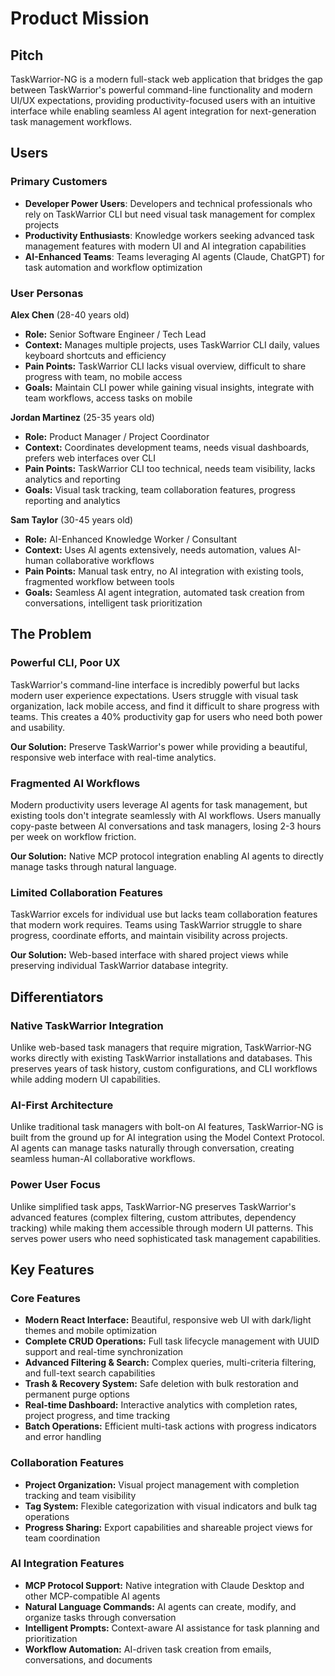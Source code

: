 # Product Mission

## Pitch

TaskWarrior-NG is a modern full-stack web application that bridges the gap between TaskWarrior's powerful command-line functionality and modern UI/UX expectations, providing productivity-focused users with an intuitive interface while enabling seamless AI agent integration for next-generation task management workflows.

## Users

### Primary Customers

- **Developer Power Users**: Developers and technical professionals who rely on TaskWarrior CLI but need visual task management for complex projects
- **Productivity Enthusiasts**: Knowledge workers seeking advanced task management features with modern UI and AI integration capabilities
- **AI-Enhanced Teams**: Teams leveraging AI agents (Claude, ChatGPT) for task automation and workflow optimization

### User Personas

**Alex Chen** (28-40 years old)
- **Role:** Senior Software Engineer / Tech Lead
- **Context:** Manages multiple projects, uses TaskWarrior CLI daily, values keyboard shortcuts and efficiency
- **Pain Points:** TaskWarrior CLI lacks visual overview, difficult to share progress with team, no mobile access
- **Goals:** Maintain CLI power while gaining visual insights, integrate with team workflows, access tasks on mobile

**Jordan Martinez** (25-35 years old)
- **Role:** Product Manager / Project Coordinator
- **Context:** Coordinates development teams, needs visual dashboards, prefers web interfaces over CLI
- **Pain Points:** TaskWarrior CLI too technical, needs team visibility, lacks analytics and reporting
- **Goals:** Visual task tracking, team collaboration features, progress reporting and analytics

**Sam Taylor** (30-45 years old)
- **Role:** AI-Enhanced Knowledge Worker / Consultant
- **Context:** Uses AI agents extensively, needs automation, values AI-human collaborative workflows
- **Pain Points:** Manual task entry, no AI integration with existing tools, fragmented workflow between tools
- **Goals:** Seamless AI agent integration, automated task creation from conversations, intelligent task prioritization

## The Problem

### Powerful CLI, Poor UX

TaskWarrior's command-line interface is incredibly powerful but lacks modern user experience expectations. Users struggle with visual task organization, lack mobile access, and find it difficult to share progress with teams. This creates a 40% productivity gap for users who need both power and usability.

**Our Solution:** Preserve TaskWarrior's power while providing a beautiful, responsive web interface with real-time analytics.

### Fragmented AI Workflows

Modern productivity users leverage AI agents for task management, but existing tools don't integrate seamlessly with AI workflows. Users manually copy-paste between AI conversations and task managers, losing 2-3 hours per week on workflow friction.

**Our Solution:** Native MCP protocol integration enabling AI agents to directly manage tasks through natural language.

### Limited Collaboration Features

TaskWarrior excels for individual use but lacks team collaboration features that modern work requires. Teams using TaskWarrior struggle to share progress, coordinate efforts, and maintain visibility across projects.

**Our Solution:** Web-based interface with shared project views while preserving individual TaskWarrior database integrity.

## Differentiators

### Native TaskWarrior Integration

Unlike web-based task managers that require migration, TaskWarrior-NG works directly with existing TaskWarrior installations and databases. This preserves years of task history, custom configurations, and CLI workflows while adding modern UI capabilities.

### AI-First Architecture

Unlike traditional task managers with bolt-on AI features, TaskWarrior-NG is built from the ground up for AI integration using the Model Context Protocol. AI agents can manage tasks naturally through conversation, creating seamless human-AI collaborative workflows.

### Power User Focus

Unlike simplified task apps, TaskWarrior-NG preserves TaskWarrior's advanced features (complex filtering, custom attributes, dependency tracking) while making them accessible through modern UI patterns. This serves power users who need sophisticated task management capabilities.

## Key Features

### Core Features

- **Modern React Interface:** Beautiful, responsive web UI with dark/light themes and mobile optimization
- **Complete CRUD Operations:** Full task lifecycle management with UUID support and real-time synchronization
- **Advanced Filtering & Search:** Complex queries, multi-criteria filtering, and full-text search capabilities
- **Trash & Recovery System:** Safe deletion with bulk restoration and permanent purge options
- **Real-time Dashboard:** Interactive analytics with completion rates, project progress, and time tracking
- **Batch Operations:** Efficient multi-task actions with progress indicators and error handling

### Collaboration Features

- **Project Organization:** Visual project management with completion tracking and team visibility
- **Tag System:** Flexible categorization with visual indicators and bulk tag operations
- **Progress Sharing:** Export capabilities and shareable project views for team coordination

### AI Integration Features

- **MCP Protocol Support:** Native integration with Claude Desktop and other MCP-compatible AI agents
- **Natural Language Commands:** AI agents can create, modify, and organize tasks through conversation
- **Intelligent Prompts:** Context-aware AI assistance for task planning and prioritization
- **Workflow Automation:** AI-driven task creation from emails, conversations, and documents